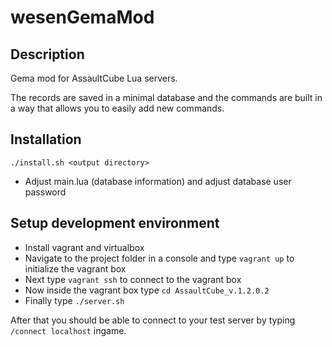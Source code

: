 # wesenGemaMod

## Description

Gema mod for AssaultCube Lua servers.

The records are saved in a minimal database and the commands are built in a way that allows you to easily add new commands.


## Installation

````./install.sh <output directory>````

* Adjust main.lua (database information) and adjust database user password


## Setup development environment

* Install vagrant and virtualbox
* Navigate to the project folder in a console and type ````vagrant up```` to initialize the vagrant box
* Next type ````vagrant ssh```` to connect to the vagrant box
* Now inside the vagrant box type ````cd AssaultCube_v.1.2.0.2````
* Finally type ````./server.sh````

After that you should be able to connect to your test server by typing ````/connect localhost```` ingame.

